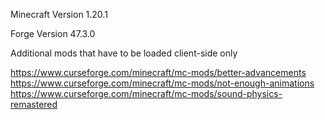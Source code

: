 Minecraft Version 1.20.1

Forge Version 47.3.0

Additional mods that have to be loaded client-side only

https://www.curseforge.com/minecraft/mc-mods/better-advancements
https://www.curseforge.com/minecraft/mc-mods/not-enough-animations
https://www.curseforge.com/minecraft/mc-mods/sound-physics-remastered

